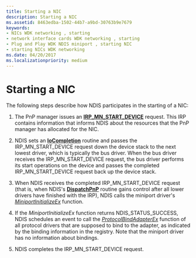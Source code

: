 ```yaml
---
title: Starting a NIC
description: Starting a NIC
ms.assetid: 8463edba-1502-44b7-a9bd-30763b9e7679
keywords:
- NICs WDK networking , starting
- network interface cards WDK networking , starting
- Plug and Play WDK NDIS miniport , starting NIC
- starting NICs WDK networking
ms.date: 04/20/2017
ms.localizationpriority: medium
---
```


# Starting a NIC





The following steps describe how NDIS participates in the starting of a NIC:

1.  The PnP manager issues an [**IRP\_MN\_START\_DEVICE**](https://docs.microsoft.com/windows-hardware/drivers/kernel/irp-mn-start-device) request. This IRP contains information that informs NDIS about the resources that the PnP manager has allocated for the NIC.

2.  NDIS sets an [**IoCompletion**](https://docs.microsoft.com/windows-hardware/drivers/ddi/content/wdm/nc-wdm-io_completion_routine) routine and passes the IRP\_MN\_START\_DEVICE request down the device stack to the next lowest driver, which is typically the bus driver. When the bus driver receives the IRP\_MN\_START\_DEVICE request, the bus driver performs its start operations on the device and passes the completed IRP\_MN\_START\_DEVICE request back up the device stack.

3.  When NDIS receives the completed IRP\_MN\_START\_DEVICE request (that is, when NDIS's [**DispatchPnP**](https://docs.microsoft.com/windows-hardware/drivers/ddi/content/wdm/nc-wdm-driver_dispatch) routine gains control after all lower drivers have finished with the IRP), NDIS calls the miniport driver's [*MiniportInitializeEx*](https://docs.microsoft.com/windows-hardware/drivers/ddi/content/ndis/nc-ndis-miniport_initialize) function.

4.  If the *MiniportInitializeEx* function returns NDIS\_STATUS\_SUCCESS, NDIS schedules an event to call the [*ProtocolBindAdapterEx*](https://docs.microsoft.com/windows-hardware/drivers/ddi/content/ndis/nc-ndis-protocol_bind_adapter_ex) function of all protocol drivers that are supposed to bind to the adapter, as indicated by the binding information in the registry. Note that the miniport driver has no information about bindings.

5.  NDIS completes the IRP\_MN\_START\_DEVICE request.

 

 






